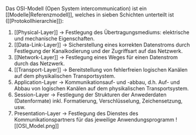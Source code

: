 Das OSI-Modell (Open System intercommunication) ist ein [[Modelle|Referenzmodell]], welches in sieben Schichten unterteilt ist ([[Protokollhierarchie]]):
1. [[Physical-Layer]]
	-> Festlegung des Übertragungsmediums: elektrische und mechanische Eigenschaften.
2. [[Data-Link-Layer]]
	-> Sicherstellung eines korrekten Datenstroms durch Festlegung der Kanalkodierung und der Zugriffsart auf das Netzwerk.
3. [[Network-Layer]]
	-> Festlegung eines Weges für einen Datenstrom durch das Netzwerk.
4. [[Transport-Layer]]
	-> Bereitstellung von fehlerfreien logischen Kanälen auf dem physikalischen Transportsystem.
5. Application-Layer
	-> Kommunikationsauf- und -abbau, d.h. Auf- und Abbau von logischen Kanälen auf dem physikalischen Transportsystem.
6. Session-Layer
	-> Festlegung der Strukturen der Anwederdaten (Datenformate) inkl. Formatierung, Verschlüsselung, Zeichensetzung, usw.
7. Presentation-Layer
	-> Festlegung des Dienstes des Kommunikationspartners für das jeweilige Anwendungsprogramm
![[OSI_Model.png]]

